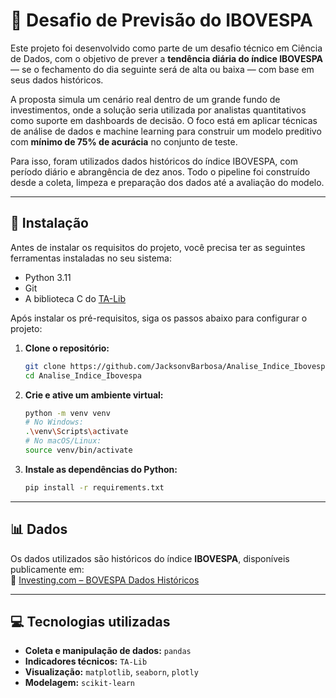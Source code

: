 # 🧠 Desafio de Previsão do IBOVESPA

Este projeto foi desenvolvido como parte de um desafio técnico em Ciência de Dados, com o objetivo de prever a **tendência diária do índice IBOVESPA** — se o fechamento do dia seguinte será de alta ou baixa — com base em seus dados históricos.

A proposta simula um cenário real dentro de um grande fundo de investimentos, onde a solução seria utilizada por analistas quantitativos como suporte em dashboards de decisão. O foco está em aplicar técnicas de análise de dados e machine learning para construir um modelo preditivo com **mínimo de 75% de acurácia** no conjunto de teste.

Para isso, foram utilizados dados históricos do índice IBOVESPA, com período diário e abrangência de dez anos. Todo o pipeline foi construído desde a coleta, limpeza e preparação dos dados até a avaliação do modelo.

---

## 🚀 **Instalação**

Antes de instalar os requisitos do projeto, você precisa ter as seguintes ferramentas instaladas no seu sistema:

* Python 3.11
* Git
* A biblioteca C do [TA-Lib](https://github.com/TA-Lib/ta-lib-python)

Após instalar os pré-requisitos, siga os passos abaixo para configurar o projeto:

1.  **Clone o repositório:**

    ```bash
    git clone https://github.com/JacksonvBarbosa/Analise_Indice_Ibovespa/tree/sofia
    cd Analise_Indice_Ibovespa
    ```

2.  **Crie e ative um ambiente virtual:**

    ```bash
    python -m venv venv
    # No Windows:
    .\venv\Scripts\activate
    # No macOS/Linux:
    source venv/bin/activate
    ```

3.  **Instale as dependências do Python:**

    ```bash
    pip install -r requirements.txt
    ```

---

## 📊 **Dados**

Os dados utilizados são históricos do índice **IBOVESPA**, disponíveis publicamente em:  
🔗 [Investing.com – BOVESPA Dados Históricos](https://br.investing.com/indices/bovespa-historical-data)

---

## 💻 **Tecnologias utilizadas**

* **Coleta e manipulação de dados:** `pandas`
* **Indicadores técnicos:** `TA-Lib`
* **Visualização:** `matplotlib`, `seaborn`, `plotly`
* **Modelagem:** `scikit-learn`
